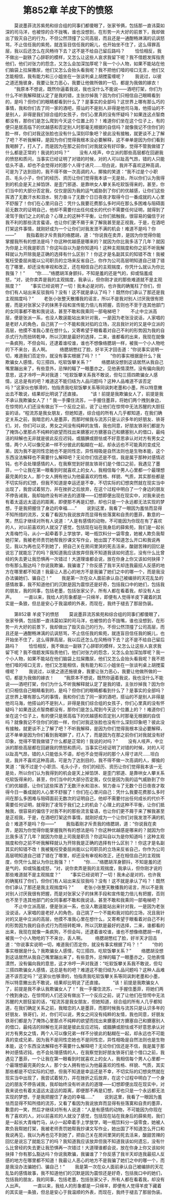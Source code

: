 # 　　第852章 羊皮下的愤怒
　　莫说墨菲流苏紫苑和综合组的同事们都傻眼了，张家爷俩，包括那一直讳莫如深的司马洋，也被惊的合不拢嘴，谁也没想到，在形势一片大好的前景下，我却做出了毁灭自己的行为，不但公然顶撞了公司高层，而且还是一通酣畅淋漓的讥讽怒骂，不止信任我的紫苑，就连盲目信任我的婉儿，也开始坐不住了，这么得罪高层，我以后还怎么在风畅待下去？这不是不给自己留后路吗？
　　恰恰相反，我不做出一副铁了心辞职的模样，又怎么让这些人哀求我留下呢？我不借题发挥指责他们，他们对张力的怨念，又怎么会加深加厚呢？我一个小人物，如果不能站在他们脑袋上拉屎撒尿，他们又怎么会抬头看我呢？我不把他们噎的哑口无言，他们又怎能相信，我有能力和三小姐坐在一张谈判桌上胡搅蛮缠呢？
　　我说过，以彼之道还施彼身，我要让张力恶心，我要让他做所做的一切，都是为我做的嫁衣！
　　“我原本不想说，既然你逼着我说，我也没什么不能说——酒吧打架，你们为什么不听我解释就认定了是我的错，主张炒掉我？因为你们只相信自己眼睛看到的，是吗？但你们的眼睛都看到什么了？是事实的全部吗？这世界上哪有那么巧的事情，我和你们去了同一家的酒吧，搭讪的不是别人非得是他司马海，他搭讪的不是别人，非得是我们综合组的女孩子，你们心里真的没有怀疑吗？如果连这点智商都没有，那你们是怎么爬到今天这个位置上的？！难道你们坐在这个位子上，有的便只是居高临下的优越感和否定别人时那毫无根据的自信吗？就像我记不住你们的脸一样，你们对我这张脸也没有什么深刻印象吧？彼此没有接触，就更谈不上了解了吧？不听我解释，是因为你们觉得我根本没必要解释，这不单单是因为你们看到我喝醉了，打人了，而是因为在那之前你们对我就没有好印象，觉得不管我做错了什么都是正常的！我说的对吗？”
　　没有人吱声，中立派的那些高层都在回避我的愤怒和质问，当事实已经证明了对错的时候，对的人可以趾高气昂，错的人只能低头不语，却也不会觉得对的那个人得寸进尺……坦白说，我并不喜欢这种高调，可是为了达到目的，我不得不做一次高调的人，揶揄的笑道：“我不过是个小职员、毛头小子，你们的经历、资历让你们觉得我本该一无是处，所以你们认为我得到的机会是天上掉馅饼、是歪门邪道、是靠哄女人攀关系吃软饭得来的，甚至，你们当中的大部分否定我，仅仅是因为我的运气威胁到了你们的优越感，让你们这些挥洒了无数汗水和泪水、努力奋斗了无数个日日夜夜才取得今日一番成就的人心里不舒服了！你们在心里问自己：凭什么我要花费那么多时间在那么多困难与阻碍面前无数次的证明自己，他却不需要付出任何成长的代价不需要任何证明，就得到了凌驾于我们之上的机会？心理上的这种不平衡，让你们抵触我，很容易的偏信于对我不利的那些流言蜚语，也让你们更不屑于来了解我甚至是正视我，于是，在酒吧打架这件事情，就刚好成为一个让你们对我发泄不满的机会！难道不是吗？你——”
　　我指着刚才斥责我的络腮胡，道：“你说我在卖弄，是因为你觉得你能掌握我所有的想法是吗？你这种优越感是哪来的？就因为你比我多活了几年？就因为你是上司我是职员？你这叫自以为是你知道吗！这种主观揣度和你之前不听我解释就认为开除我是正确的选择有什么区别？！你这才是名副其实的知错不改！我被冤枉受委屈尚能以公司职员的立场来反省自己，你作为公司高层明知道自己错了错在了哪里，却还没有审视和改正，还在相信自己的主观揣度，你凭什么就认为你比我强？！”
　　“你……”络腮胡浑身颤抖，不知是羞的还是气的，抑或恼羞成怒，“对，说你卖弄是我的主观揣度，我承认，但你刚才说的那些难道就不是主观揣度？”
　　“事实已经说明了一切！我未必是对的，也许我的确冤枉了你们，但你们有人站出来反驳我吗？没有！这不就是承认了吗？！既然你们承认了那还是我主观揣度吗？”
　　老张小张整天散播我的谣言，所以不是我对别人讨厌我很有把握，而是对张家父子的抹黑手段和宣传能力倍儿有把握，否则也不至于连其他部门的女同事都不敢和我说话，甚至不敢和我乘同一部电梯吧？
　　不止中立派高层，便是张派一系，也没人敢逞能站出来针对我，一是因为老张没说话，人家唱的是老好人的角色，自己挑了一个不能和我对掐的立场，况且我针对的又是中立派的高层，他摸不准我心里在想什么，又寄希望于眼看着对自己不利的形势因为我的自杀式行为而扭转乾坤，所以沉默是最好的选择，二来，谁都看的出来，我现在就像一条疯狗，不但会叫，还逮着谁咬谁，谁也不想像络腮胡一样，被我一个小人物呛的下不来台，丢人啊。
　　络腮胡憋红了脸，好半天才回击道：“你说事实说明一切，难道我们否定你，就没有事实根据了吗？！”
　　“你的事实根据是什么？我欺骗女人感情，勾三搭四，吃软饭攀关系？”
　　络腮胡没想到这话居然从我自己嘴里蹦出来了，有些意外，忌惮的瞄了一眼墨亦之，见他表情漠然，没有偏向我的意思，这才冷哼一声对我道：“吃软饭攀关系我不敢说，但勾三搭四欺骗女人感情，这总是有的吧？难道这不能归结为人品问题吗？这种人品难道不该否定吗？”这家伙也够滑的，怕指责我吃软饭攀关系等同讽刺老墨和小墨，所以特意撇出去不敢说，结果却比明说了还直接。
　　“该！前提是我欺骗女人了，前提是我不承认我欺骗女人了！” 我一手攥住流苏，一手握住墨菲，将她们两个拽到身边，在惊愕的人们还没有做出下一个反应之前，说了让他们在惊愕中无法苏醒的大胆狂妄的话，“程流苏是我女朋友，但她知道，综合组的所有人几乎都知道，在我们确定关系之前，我暗恋的人是墨菲，而那时候我与流苏只是认识多年的好朋友、铁哥们，对，你们可以说，男女之间没有纯粹的友情，我也同意，好朋友铁哥们都是为了掩饰心里那点不纯粹的欲望而找出来搪塞对方搪塞自己和搪塞别人的借口，最纯洁的辩解也无非就是彼此反应迟钝，或腼腆或胆怯或不好意思承认对对方有男女之情，两个人可以像兄弟一样不分彼此的黏糊在一起，却永远也不可能真的变成兄弟，因为我不是同性恋她也不是同性恋，异性相吸是自然法则也是生物本能，这个东西没法解释也不需要什么解释吧？无论你们信还是不信，我是属于那种对感情迟钝，也不会处理感情的人，在我察觉到好朋友铁哥们是个借口之前，我遇见了墨菲，一个让我在第一眼看到时就喜欢上的女人，我相信每个男人心里都一个最理想最完美的女人，那个女人拥有他认为他最喜欢的性格、样貌、气质，其实那些都是不切实际的幻想，但我不知道是幸运还是不幸，不切实际的幻想突然就在现实当中出现了，我尝试着努力，并在挫折之后放弃，在这个过程中明白了一个身边的朋友不停告诫我，我却始终没有听进去的道理——幻想即便出现在现实中，对我来说也有着太遥远太遥远的距离，即便那不再是幻想，却也只是一个永远都无法实现的梦想，于是我把握住了身边的幸福……”
　　说到这里，我看了一眼因为羞怯而显得不知所措的流苏，又看了看因为我说放弃而显得有些落寞和自责的墨菲，歉意的一笑，然后才继续对所有人说道：“人是有感情的动物，不可能因为你现在有了喜欢的人，对以前喜欢的人就没了感觉，包括现在站在我身后的薛紫苑，我们是一起长大青梅竹马，从小一起牵着手上学放学，喝一瓶饮料分一袋零食，她被人欺负我帮她打架，我被老师责罚她帮我抄课文写作业，她出国了不知道怎么开口和我说再见，我以为再也见不到她了，把自己关在房间里哭的死去活来，酸甜苦辣的回忆是说忘了就能忘了的吗？我知道我应该放弃但我不知道我该如何遗忘，没有什么比曾经的失去更让我恐惧再一次错过！大道理谁都会说，放在你身上你又该如何抉择？你有那么豁达吗？你说我欺骗，我骗谁了？你反感了我半天却连我最招人反感的地方在哪里都不知道！我最让人恶心的地方不是我骗了她们之中的哪一个，而是我没办法骗她们、骗自己！”
　　我是第一次在众人面前承认自己被编排的天花乱坠的感情故事，我不知道他们的沉默是因为震惊还是好奇，包括我口中的她们，包括我的朋友，我的同事，包括老墨，包括张家父子，所有人都在看着我，却没有人出声。
　　一直以来，我给人的形象都是一只绵羊，即便有人觉得羊皮下藏着的其实是一条狼，但总是安心于我温顺的外表，而现在，我终于褪去了那层伪装。

　　第852章 羊皮下的愤怒
　　莫说墨菲流苏紫苑和综合组的同事们都傻眼了，张家爷俩，包括那一直讳莫如深的司马洋，也被惊的合不拢嘴，谁也没想到，在形势一片大好的前景下，我却做出了毁灭自己的行为，不但公然顶撞了公司高层，而且还是一通酣畅淋漓的讥讽怒骂，不止信任我的紫苑，就连盲目信任我的婉儿，也开始坐不住了，这么得罪高层，我以后还怎么在风畅待下去？这不是不给自己留后路吗？
　　恰恰相反，我不做出一副铁了心辞职的模样，又怎么让这些人哀求我留下呢？我不借题发挥指责他们，他们对张力的怨念，又怎么会加深加厚呢？我一个小人物，如果不能站在他们脑袋上拉屎撒尿，他们又怎么会抬头看我呢？我不把他们噎的哑口无言，他们又怎能相信，我有能力和三小姐坐在一张谈判桌上胡搅蛮缠呢？
　　我说过，以彼之道还施彼身，我要让张力恶心，我要让他做所做的一切，都是为我做的嫁衣！
　　“我原本不想说，既然你逼着我说，我也没什么不能说——酒吧打架，你们为什么不听我解释就认定了是我的错，主张炒掉我？因为你们只相信自己眼睛看到的，是吗？但你们的眼睛都看到什么了？是事实的全部吗？这世界上哪有那么巧的事情，我和你们去了同一家的酒吧，搭讪的不是别人非得是他司马海，他搭讪的不是别人，非得是我们综合组的女孩子，你们心里真的没有怀疑吗？如果连这点智商都没有，那你们是怎么爬到今天这个位置上的？！难道你们坐在这个位子上，有的便只是居高临下的优越感和否定别人时那毫无根据的自信吗？就像我记不住你们的脸一样，你们对我这张脸也没有什么深刻印象吧？彼此没有接触，就更谈不上了解了吧？不听我解释，是因为你们觉得我根本没必要解释，这不单单是因为你们看到我喝醉了，打人了，而是因为在那之前你们对我就没有好印象，觉得不管我做错了什么都是正常的！我说的对吗？”
　　没有人吱声，中立派的那些高层都在回避我的愤怒和质问，当事实已经证明了对错的时候，对的人可以趾高气昂，错的人只能低头不语，却也不会觉得对的那个人得寸进尺……坦白说，我并不喜欢这种高调，可是为了达到目的，我不得不做一次高调的人，揶揄的笑道：“我不过是个小职员、毛头小子，你们的经历、资历让你们觉得我本该一无是处，所以你们认为我得到的机会是天上掉馅饼、是歪门邪道、是靠哄女人攀关系吃软饭得来的，甚至，你们当中的大部分否定我，仅仅是因为我的运气威胁到了你们的优越感，让你们这些挥洒了无数汗水和泪水、努力奋斗了无数个日日夜夜才取得今日一番成就的人心里不舒服了！你们在心里问自己：凭什么我要花费那么多时间在那么多困难与阻碍面前无数次的证明自己，他却不需要付出任何成长的代价不需要任何证明，就得到了凌驾于我们之上的机会？心理上的这种不平衡，让你们抵触我，很容易的偏信于对我不利的那些流言蜚语，也让你们更不屑于来了解我甚至是正视我，于是，在酒吧打架这件事情，就刚好成为一个让你们对我发泄不满的机会！难道不是吗？你——”
　　我指着刚才斥责我的络腮胡，道：“你说我在卖弄，是因为你觉得你能掌握我所有的想法是吗？你这种优越感是哪来的？就因为你比我多活了几年？就因为你是上司我是职员？你这叫自以为是你知道吗！这种主观揣度和你之前不听我解释就认为开除我是正确的选择有什么区别？！你这才是名副其实的知错不改！我被冤枉受委屈尚能以公司职员的立场来反省自己，你作为公司高层明知道自己错了错在了哪里，却还没有审视和改正，还在相信自己的主观揣度，你凭什么就认为你比我强？！”
　　“你……”络腮胡浑身颤抖，不知是羞的还是气的，抑或恼羞成怒，“对，说你卖弄是我的主观揣度，我承认，但你刚才说的那些难道就不是主观揣度？”
　　“事实已经说明了一切！我未必是对的，也许我的确冤枉了你们，但你们有人站出来反驳我吗？没有！这不就是承认了吗？！既然你们承认了那还是我主观揣度吗？”
　　老张小张整天散播我的谣言，所以不是我对别人讨厌我很有把握，而是对张家父子的抹黑手段和宣传能力倍儿有把握，否则也不至于连其他部门的女同事都不敢和我说话，甚至不敢和我乘同一部电梯吧？
　　不止中立派高层，便是张派一系，也没人敢逞能站出来针对我，一是因为老张没说话，人家唱的是老好人的角色，自己挑了一个不能和我对掐的立场，况且我针对的又是中立派的高层，他摸不准我心里在想什么，又寄希望于眼看着对自己不利的形势因为我的自杀式行为而扭转乾坤，所以沉默是最好的选择，二来，谁都看的出来，我现在就像一条疯狗，不但会叫，还逮着谁咬谁，谁也不想像络腮胡一样，被我一个小人物呛的下不来台，丢人啊。
　　络腮胡憋红了脸，好半天才回击道：“你说事实说明一切，难道我们否定你，就没有事实根据了吗？！”
　　“你的事实根据是什么？我欺骗女人感情，勾三搭四，吃软饭攀关系？”
　　络腮胡没想到这话居然从我自己嘴里蹦出来了，有些意外，忌惮的瞄了一眼墨亦之，见他表情漠然，没有偏向我的意思，这才冷哼一声对我道：“吃软饭攀关系我不敢说，但勾三搭四欺骗女人感情，这总是有的吧？难道这不能归结为人品问题吗？这种人品难道不该否定吗？”这家伙也够滑的，怕指责我吃软饭攀关系等同讽刺老墨和小墨，所以特意撇出去不敢说，结果却比明说了还直接。
　　“该！前提是我欺骗女人了，前提是我不承认我欺骗女人了！” 我一手攥住流苏，一手握住墨菲，将她们两个拽到身边，在惊愕的人们还没有做出下一个反应之前，说了让他们在惊愕中无法苏醒的大胆狂妄的话，“程流苏是我女朋友，但她知道，综合组的所有人几乎都知道，在我们确定关系之前，我暗恋的人是墨菲，而那时候我与流苏只是认识多年的好朋友、铁哥们，对，你们可以说，男女之间没有纯粹的友情，我也同意，好朋友铁哥们都是为了掩饰心里那点不纯粹的欲望而找出来搪塞对方搪塞自己和搪塞别人的借口，最纯洁的辩解也无非就是彼此反应迟钝，或腼腆或胆怯或不好意思承认对对方有男女之情，两个人可以像兄弟一样不分彼此的黏糊在一起，却永远也不可能真的变成兄弟，因为我不是同性恋她也不是同性恋，异性相吸是自然法则也是生物本能，这个东西没法解释也不需要什么解释吧？无论你们信还是不信，我是属于那种对感情迟钝，也不会处理感情的人，在我察觉到好朋友铁哥们是个借口之前，我遇见了墨菲，一个让我在第一眼看到时就喜欢上的女人，我相信每个男人心里都一个最理想最完美的女人，那个女人拥有他认为他最喜欢的性格、样貌、气质，其实那些都是不切实际的幻想，但我不知道是幸运还是不幸，不切实际的幻想突然就在现实当中出现了，我尝试着努力，并在挫折之后放弃，在这个过程中明白了一个身边的朋友不停告诫我，我却始终没有听进去的道理——幻想即便出现在现实中，对我来说也有着太遥远太遥远的距离，即便那不再是幻想，却也只是一个永远都无法实现的梦想，于是我把握住了身边的幸福……”
　　说到这里，我看了一眼因为羞怯而显得不知所措的流苏，又看了看因为我说放弃而显得有些落寞和自责的墨菲，歉意的一笑，然后才继续对所有人说道：“人是有感情的动物，不可能因为你现在有了喜欢的人，对以前喜欢的人就没了感觉，包括现在站在我身后的薛紫苑，我们是一起长大青梅竹马，从小一起牵着手上学放学，喝一瓶饮料分一袋零食，她被人欺负我帮她打架，我被老师责罚她帮我抄课文写作业，她出国了不知道怎么开口和我说再见，我以为再也见不到她了，把自己关在房间里哭的死去活来，酸甜苦辣的回忆是说忘了就能忘了的吗？我知道我应该放弃但我不知道我该如何遗忘，没有什么比曾经的失去更让我恐惧再一次错过！大道理谁都会说，放在你身上你又该如何抉择？你有那么豁达吗？你说我欺骗，我骗谁了？你反感了我半天却连我最招人反感的地方在哪里都不知道！我最让人恶心的地方不是我骗了她们之中的哪一个，而是我没办法骗她们、骗自己！”
　　我是第一次在众人面前承认自己被编排的天花乱坠的感情故事，我不知道他们的沉默是因为震惊还是好奇，包括我口中的她们，包括我的朋友，我的同事，包括老墨，包括张家父子，所有人都在看着我，却没有人出声。
　　一直以来，我给人的形象都是一只绵羊，即便有人觉得羊皮下藏着的其实是一条狼，但总是安心于我温顺的外表，而现在，我终于褪去了那层伪装。
